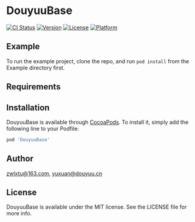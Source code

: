 # DouyuuBase

[![CI Status](https://img.shields.io/travis/zwlxtu@163.com/DouyuuBase.svg?style=flat)](https://travis-ci.org/zwlxtu@163.com/DouyuuBase)
[![Version](https://img.shields.io/cocoapods/v/DouyuuBase.svg?style=flat)](https://cocoapods.org/pods/DouyuuBase)
[![License](https://img.shields.io/cocoapods/l/DouyuuBase.svg?style=flat)](https://cocoapods.org/pods/DouyuuBase)
[![Platform](https://img.shields.io/cocoapods/p/DouyuuBase.svg?style=flat)](https://cocoapods.org/pods/DouyuuBase)

## Example

To run the example project, clone the repo, and run `pod install` from the Example directory first.

## Requirements

## Installation

DouyuuBase is available through [CocoaPods](https://cocoapods.org). To install
it, simply add the following line to your Podfile:

```ruby
pod 'DouyuuBase'
```

## Author

zwlxtu@163.com, yuxuan@douyuu.cn

## License

DouyuuBase is available under the MIT license. See the LICENSE file for more info.

